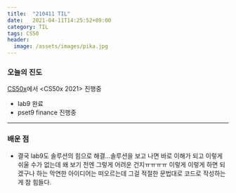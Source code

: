 ```yaml
---
title:  "210411 TIL"
date:   2021-04-11T14:25:52+09:00
category: TIL
tags: CS50
header:
  image: /assets/images/pika.jpg
---
```


<h3>오늘의 진도</h3>

[CS50x](https://cs50.harvard.edu/x/2021/)에서 <CS50x 2021> 진행중

 - lab9 완료
 - pset9 finance 진행중
 
<hr>

<h3>배운 점</h3>

 - 결국 lab9도 솔루션의 힘으로 해결...솔루션을 보고 나면 바로 이해가 되고 이렇게 쉬울 수가 없는데 왜 보기 전엔 그렇게 어려운 건지ㅠㅠㅠㅠ 이렇게 이렇게 하면 되겠구나 하는 막연한 
 아이디어는 떠오르는데 그걸 적절한 문법대로 코드로 작성하는게 참 힘들다.